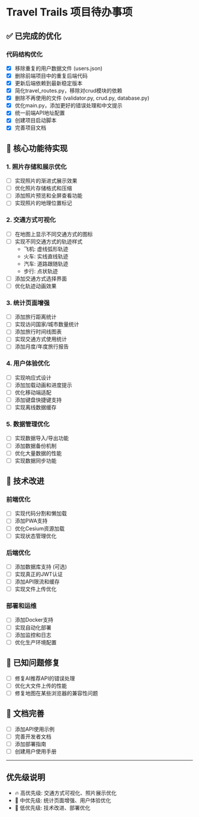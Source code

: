 # Travel Trails 项目待办事项

## ✅ 已完成的优化

### 代码结构优化
- [x] 移除重复的用户数据文件 (users.json)
- [x] 删除前端项目中的重复后端代码
- [x] 更新后端依赖到最新稳定版本
- [x] 简化travel_routes.py，移除对crud模块的依赖
- [x] 删除不再使用的文件 (validator.py, crud.py, database.py)
- [x] 优化main.py，添加更好的错误处理和中文提示
- [x] 统一前端API地址配置
- [x] 创建项目启动脚本
- [x] 完善项目文档

## 🎯 核心功能待实现

### 1. 照片存储和展示优化
- [ ] 实现照片的渐进式展示效果
- [ ] 优化照片存储格式和压缩
- [ ] 添加照片预览和全屏查看功能
- [ ] 实现照片的地理位置标记

### 2. 交通方式可视化
- [ ] 在地图上显示不同交通方式的图标
- [ ] 实现不同交通方式的轨迹样式
  - 飞机: 虚线弧形轨迹
  - 火车: 实线直线轨迹  
  - 汽车: 道路跟随轨迹
  - 步行: 点状轨迹
- [ ] 添加交通方式选择界面
- [ ] 优化轨迹动画效果

### 3. 统计页面增强
- [ ] 添加旅行距离统计
- [ ] 实现访问国家/城市数量统计
- [ ] 添加旅行时间线图表
- [ ] 实现交通方式使用统计
- [ ] 添加月度/年度旅行报告

### 4. 用户体验优化
- [ ] 实现响应式设计
- [ ] 添加加载动画和进度提示
- [ ] 优化移动端适配
- [ ] 添加键盘快捷键支持
- [ ] 实现离线数据缓存

### 5. 数据管理优化
- [ ] 实现数据导入/导出功能
- [ ] 添加数据备份机制
- [ ] 优化大量数据的性能
- [ ] 实现数据同步功能

## 🔧 技术改进

### 前端优化
- [ ] 实现代码分割和懒加载
- [ ] 添加PWA支持
- [ ] 优化Cesium资源加载
- [ ] 实现状态管理优化

### 后端优化
- [ ] 添加数据库支持 (可选)
- [ ] 实现真正的JWT认证
- [ ] 添加API限流和缓存
- [ ] 实现文件上传优化

### 部署和运维
- [ ] 添加Docker支持
- [ ] 实现自动化部署
- [ ] 添加监控和日志
- [ ] 优化生产环境配置

## 🐛 已知问题修复
- [ ] 修复AI推荐API的错误处理
- [ ] 优化大文件上传的性能
- [ ] 修复地图在某些浏览器的兼容性问题

## 📝 文档完善
- [ ] 添加API使用示例
- [ ] 完善开发者文档
- [ ] 添加部署指南
- [ ] 创建用户使用手册

---

## 优先级说明
- 🔥 高优先级: 交通方式可视化、照片展示优化
- 🔶 中优先级: 统计页面增强、用户体验优化  
- 🔷 低优先级: 技术改进、部署优化
